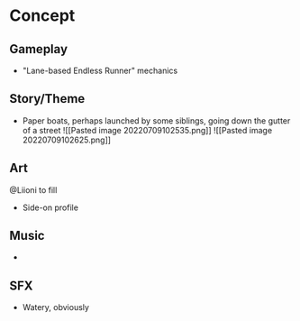 # Concept
## Gameplay
- "Lane-based Endless Runner" mechanics
## Story/Theme
- Paper boats, perhaps launched by some siblings, going down the gutter of a street
![[Pasted image 20220709102535.png]]
![[Pasted image 20220709102625.png]]
## Art
@Liioni to fill
- Side-on profile
## Music
- 
## SFX
- Watery, obviously